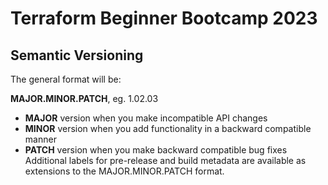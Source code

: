 # Terraform Beginner Bootcamp 2023

## Semantic Versioning

The general format will be: 

**MAJOR.MINOR.PATCH**, eg. 1.02.03

- **MAJOR** version when you make incompatible API changes
- **MINOR** version when you add functionality in a backward compatible manner
- **PATCH** version when you make backward compatible bug fixes
Additional labels for pre-release and build metadata are available as extensions to the MAJOR.MINOR.PATCH format.